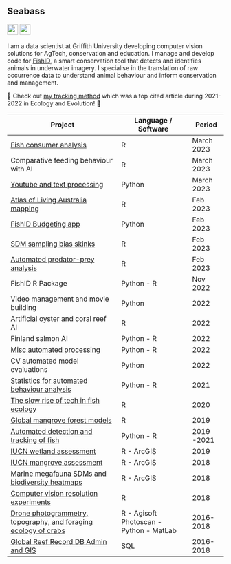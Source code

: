 ## Seabass
<p><a href="https://www.twitter.com/seabassphd"><img src="https://img.shields.io/badge/twitter-%231DA1F2.svg?&style=for-the-badge&logo=twitter&logoColor=white" height=25></a> <a href="https://www.linkedin.com/in/sebastianlopez-marcano/"><img src="https://img.shields.io/badge/linkedin-%230077B5.svg?&style=for-the-badge&logo=linkedin&logoColor=white" height=25></a>

I am a data scientist at Griffith University developing computer vision solutions for AgTech, conservation and education. I manage and develop code for [FishID](https://ardc.edu.au/project/fishid/), a smart conservation tool that detects and identifies animals in underwater imagery. I specialise in the translation of raw occurrence data to understand animal behaviour and inform conservation and management. 

🚀 Check out [my tracking method](https://github.com/slopezmarcano/automated-fish-tracking) which was a top cited article during 2021-2022 in Ecology and Evolution! 🚀


| Project | Language / Software | Period |
| -------- | -------- | -------- | 
| [Fish consumer analysis](https://github.com/slopezmarcano/fish-consumer) | R | March 2023 | 
| Comparative feeding behaviour with AI | R | March 2023 |
| [Youtube and text processing](https://github.com/slopezmarcano/gmm_gut_check_analysis) | Python | March 2023
| [Atlas of Living Australia mapping](https://github.com/slopezmarcano/ala-mapping) | R | Feb 2023 |
| [FishID Budgeting app](https://github.com/slopezmarcano/fishid-budgeting) | Python | Feb 2023 |
| [SDM sampling bias skinks](https://github.com/slopezmarcano/skinks-occurrences) | R | Feb 2023 |
| [Automated predator-prey analysis](https://github.com/slopezmarcano/live-play-together-fishid) | R | Feb 2023 |
| FishID R Package | Python - R | Nov 2022 |
| Video management and movie building | Python | 2022 |
| Artificial oyster and coral reef AI | R | 2022 |
| Finland salmon AI| Python - R | 2022 |
| [Misc automated processing](https://github.com/slopezmarcano/Dump) | Python - R | 2022 |
| CV automated model evaluations | Python | 2022|
| [Statistics for automated behaviour analysis](https://github.com/slopezmarcano/sem-for-automated-animal-behaviour) | Python - R | 2021 |
| [The slow rise of tech in fish ecology](https://doi.org/10.1002/aqc.3432)| R | 2020 |
| [Global mangrove forest models](https://doi.org/10.1016/j.biocon.2020.108637) | R | 2019 |
| [Automated detection and tracking of fish](https://github.com/slopezmarcano/automated-fish-tracking) | Python - R | 2019 -2021 |
| [IUCN wetland assessment](https://doi.org/10.1016/j.ecolind.2020.106489) | R - ArcGIS | 2019 |
| [IUCN mangrove assessment](https://doi.org/10.1016/j.biocon.2020.108751) | R - ArcGIS | 2018 |
| [Marine megafauna SDMs and biodiversity heatmaps](https://www.cell.com/trends/ecology-evolution/fulltext/S0169-5347(19)30109-0?_returnURL=https%3A%2F%2Flinkinghub.elsevier.com%2Fretrieve%2Fpii%2FS0169534719301090%3Fshowall%3Dtrue) | R - ArcGIS | 2018 |
| [Computer vision resolution experiments](https://www.notion.so/glowfishid/Influence-of-image-resolution-on-deep-learning-models-940a4a0971df4e22abe93eec9ec31568?pvs=4) | R | 2018 |
| [Drone photogrammetry, topography, and foraging ecology of crabs](https://sketchfab.com/3d-models/3d-reconstruction-sandgate-10050-c6a7e392213b450aac895cde2666c278) | R - Agisoft Photoscan - Python - MatLab | 2016-2018 |
| [Global Reef Record DB Admin and GIS](https://espace.library.uq.edu.au/view/UQ:734799) | SQL | 2016-2018 |
